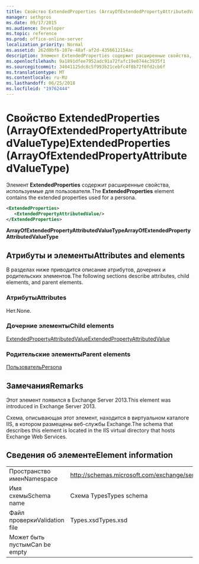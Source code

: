 ```yaml
---
title: Свойство ExtendedProperties (ArrayOfExtendedPropertyAttributedValueType)
manager: sethgros
ms.date: 09/17/2015
ms.audience: Developer
ms.topic: reference
ms.prod: office-online-server
localization_priority: Normal
ms.assetid: 262d0bf6-107e-48af-af2d-4356612154ac
description: Элемент ExtendedProperties содержит расширенные свойства, используемые для пользователя.
ms.openlocfilehash: 9a1891dfee7952adc91a72fafc19e0744c3935f1
ms.sourcegitcommit: 34041125dc8c5f993b21cebfc4f8b72f0fd2cb6f
ms.translationtype: MT
ms.contentlocale: ru-RU
ms.lasthandoff: 06/25/2018
ms.locfileid: "19762444"
---
```

# <a name="extendedproperties-arrayofextendedpropertyattributedvaluetype"></a><span data-ttu-id="85207-103">Свойство ExtendedProperties (ArrayOfExtendedPropertyAttributedValueType)</span><span class="sxs-lookup"><span data-stu-id="85207-103">ExtendedProperties (ArrayOfExtendedPropertyAttributedValueType)</span></span>

<span data-ttu-id="85207-104">Элемент **ExtendedProperties** содержит расширенные свойства, используемые для пользователя.</span><span class="sxs-lookup"><span data-stu-id="85207-104">The **ExtendedProperties** element contains the extended properties used for a persona.</span></span> 
  
```XML
<ExtendedProperties>
   <ExtendedPropertyAttributedValue/>
</ExtendedProperties>
```

 <span data-ttu-id="85207-105">**ArrayOfExtendedPropertyAttributedValueType**</span><span class="sxs-lookup"><span data-stu-id="85207-105">**ArrayOfExtendedPropertyAttributedValueType**</span></span>
## <a name="attributes-and-elements"></a><span data-ttu-id="85207-106">Атрибуты и элементы</span><span class="sxs-lookup"><span data-stu-id="85207-106">Attributes and elements</span></span>

<span data-ttu-id="85207-107">В разделах ниже приводится описание атрибутов, дочерних и родительских элементов.</span><span class="sxs-lookup"><span data-stu-id="85207-107">The following sections describe attributes, child elements, and parent elements.</span></span>
  
### <a name="attributes"></a><span data-ttu-id="85207-108">Атрибуты</span><span class="sxs-lookup"><span data-stu-id="85207-108">Attributes</span></span>

<span data-ttu-id="85207-109">Нет.</span><span class="sxs-lookup"><span data-stu-id="85207-109">None.</span></span>
  
### <a name="child-elements"></a><span data-ttu-id="85207-110">Дочерние элементы</span><span class="sxs-lookup"><span data-stu-id="85207-110">Child elements</span></span>

[<span data-ttu-id="85207-111">ExtendedPropertyAttributedValue</span><span class="sxs-lookup"><span data-stu-id="85207-111">ExtendedPropertyAttributedValue</span></span>](extendedpropertyattributedvalue.md)
  
### <a name="parent-elements"></a><span data-ttu-id="85207-112">Родительские элементы</span><span class="sxs-lookup"><span data-stu-id="85207-112">Parent elements</span></span>

[<span data-ttu-id="85207-113">Пользователь</span><span class="sxs-lookup"><span data-stu-id="85207-113">Persona</span></span>](persona.md)
  
## <a name="remarks"></a><span data-ttu-id="85207-114">Замечания</span><span class="sxs-lookup"><span data-stu-id="85207-114">Remarks</span></span>

<span data-ttu-id="85207-115">Этот элемент появился в Exchange Server 2013.</span><span class="sxs-lookup"><span data-stu-id="85207-115">This element was introduced in Exchange Server 2013.</span></span>
  
<span data-ttu-id="85207-116">Схема, описывающая этот элемент, находится в виртуальном каталоге IIS, в котором размещены веб-службы Exchange.</span><span class="sxs-lookup"><span data-stu-id="85207-116">The schema that describes this element is located in the IIS virtual directory that hosts Exchange Web Services.</span></span>
  
## <a name="element-information"></a><span data-ttu-id="85207-117">Сведения об элементе</span><span class="sxs-lookup"><span data-stu-id="85207-117">Element information</span></span>

|||
|:-----|:-----|
|<span data-ttu-id="85207-118">Пространство имен</span><span class="sxs-lookup"><span data-stu-id="85207-118">Namespace</span></span>  <br/> |http://schemas.microsoft.com/exchange/services/2006/types  <br/> |
|<span data-ttu-id="85207-119">Имя схемы</span><span class="sxs-lookup"><span data-stu-id="85207-119">Schema name</span></span>  <br/> |<span data-ttu-id="85207-120">Схема Types</span><span class="sxs-lookup"><span data-stu-id="85207-120">Types schema</span></span>  <br/> |
|<span data-ttu-id="85207-121">Файл проверки</span><span class="sxs-lookup"><span data-stu-id="85207-121">Validation file</span></span>  <br/> |<span data-ttu-id="85207-122">Types.xsd</span><span class="sxs-lookup"><span data-stu-id="85207-122">Types.xsd</span></span>  <br/> |
|<span data-ttu-id="85207-123">Может быть пустым</span><span class="sxs-lookup"><span data-stu-id="85207-123">Can be empty</span></span>  <br/> ||
   

